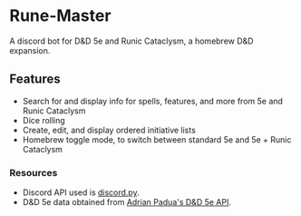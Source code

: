 # Rune-Master
A discord bot for D&amp;D 5e and Runic Cataclysm, a homebrew D&amp;D expansion.

## Features
* Search for and display info for spells, features, and more from 5e and Runic Cataclysm
* Dice rolling
* Create, edit, and display ordered initiative lists
* Homebrew toggle mode, to switch between standard 5e and 5e + Runic Cataclysm

### Resources
* Discord API used is <a href="https://discordpy.readthedocs.io/en/latest/">discord.py</a>.
* D&amp;D 5e data obtained from <a href="http://www.dnd5eapi.co/">Adrian Padua's D&amp;D 5e API</a>.
